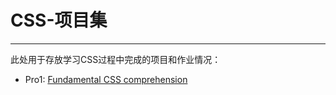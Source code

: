# CSS-项目集

---

此处用于存放学习CSS过程中完成的项目和作业情况：

- Pro1: [Fundamental CSS comprehension](pro1-Fundamental%20CSS%20comprehension)